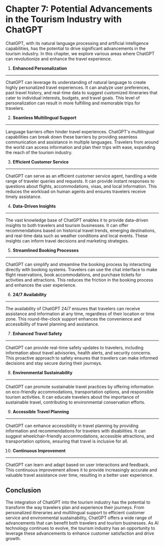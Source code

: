 Chapter 7: Potential Advancements in the Tourism Industry with ChatGPT
======================================================================

ChatGPT, with its natural language processing and artificial intelligence capabilities, has the potential to drive significant advancements in the tourism industry. In this chapter, we explore various areas where ChatGPT can revolutionize and enhance the travel experience.

1. **Enhanced Personalization**
-------------------------------

ChatGPT can leverage its understanding of natural language to create highly personalized travel experiences. It can analyze user preferences, past travel history, and real-time data to suggest customized itineraries that cater to individual interests, budgets, and travel goals. This level of personalization can result in more fulfilling and memorable trips for travelers.

2. **Seamless Multilingual Support**
------------------------------------

Language barriers often hinder travel experiences. ChatGPT's multilingual capabilities can break down these barriers by providing seamless communication and assistance in multiple languages. Travelers from around the world can access information and plan their trips with ease, expanding the reach of the tourism industry.

3. **Efficient Customer Service**
---------------------------------

ChatGPT can serve as an efficient customer service agent, handling a wide range of traveler queries and requests. It can provide instant responses to questions about flights, accommodations, visas, and local information. This reduces the workload on human agents and ensures travelers receive timely assistance.

4. **Data-Driven Insights**
---------------------------

The vast knowledge base of ChatGPT enables it to provide data-driven insights to both travelers and tourism businesses. It can offer recommendations based on historical travel trends, emerging destinations, and real-time data such as weather conditions and local events. These insights can inform travel decisions and marketing strategies.

5. **Streamlined Booking Processes**
------------------------------------

ChatGPT can simplify and streamline the booking process by interacting directly with booking systems. Travelers can use the chat interface to make flight reservations, book accommodations, and purchase tickets for activities and attractions. This reduces the friction in the booking process and enhances the user experience.

6. **24/7 Availability**
------------------------

The availability of ChatGPT 24/7 ensures that travelers can receive assistance and information at any time, regardless of their location or time zone. This round-the-clock support enhances the convenience and accessibility of travel planning and assistance.

7. **Enhanced Travel Safety**
-----------------------------

ChatGPT can provide real-time safety updates to travelers, including information about travel advisories, health alerts, and security concerns. This proactive approach to safety ensures that travelers can make informed decisions and stay secure during their journeys.

8. **Environmental Sustainability**
-----------------------------------

ChatGPT can promote sustainable travel practices by offering information on eco-friendly accommodations, transportation options, and responsible tourism activities. It can educate travelers about the importance of sustainable travel, contributing to environmental conservation efforts.

9. **Accessible Travel Planning**
---------------------------------

ChatGPT can enhance accessibility in travel planning by providing information and recommendations for travelers with disabilities. It can suggest wheelchair-friendly accommodations, accessible attractions, and transportation options, ensuring that travel is inclusive for all.

10. **Continuous Improvement**
------------------------------

ChatGPT can learn and adapt based on user interactions and feedback. This continuous improvement allows it to provide increasingly accurate and valuable travel assistance over time, resulting in a better user experience.

Conclusion
----------

The integration of ChatGPT into the tourism industry has the potential to transform the way travelers plan and experience their journeys. From personalized itineraries and multilingual support to efficient customer service and environmental sustainability, ChatGPT offers a wide range of advancements that can benefit both travelers and tourism businesses. As AI technology continues to evolve, the tourism industry has an opportunity to leverage these advancements to enhance customer satisfaction and drive growth.
